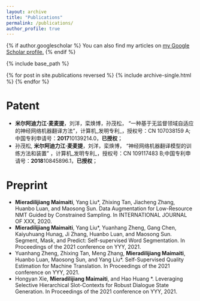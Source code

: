 ```yaml
---
layout: archive
title: "Publications"
permalink: /publications/
author_profile: true
---
```


{% if author.googlescholar %}
  You can also find my articles on <u><a href="{{author.googlescholar}}">my Google Scholar profile</a>.</u>
{% endif %}

{% include base_path %}

{% for post in site.publications reversed %}
  {% include archive-single.html %}
{% endfor %}

Patent
======
* __米尔阿迪力江·麦麦提__，刘洋，栾焕博，孙茂松， “一种基于无监督领域自适应的神经网络机器翻译方法”，计算机_发明专利_，授权号：CN 107038159 A;中国专利申请号：**2017**10139214.0，__已授权__；
* 孙茂松, __米尔阿迪力江·麦麦提__，刘洋，栾焕博， “神经网络机器翻译模型的训练方法和装置” ，计算机_发明专利_，授权号：CN 109117483 B;中国专利申请号：**2018**10845896.1，__已授权__；

Preprint
======
* **Mieradilijiang Maimaiti**, Yang Liu*, Zhixing Tan, Jiacheng Zhang, Huanbo Luan, and Maosong Sun. Data Augmentation for Low-Resource NMT Guided by Constrained Sampling. In INTERNATIONAL JOURNAL OF XXX, 2020.
* **Mieradilijiang Maimaiti**, Yang Liu*, Yuanhang Zheng, Gang Chen, Kaiyuhuang Hunag, Ji Zhang, Huanbo Luan, and Maosong Sun. Segment, Mask, and Predict: Self-supervised Word Segmentation. In Proceedings of the 2021 conference on YYY, 2021.
* Yuanhang Zheng, Zhixing Tan, Meng Zhang, **Mieradilijiang Maimaiti**, Huanbo Luan, Maosong Sun, and Yang Liu*. Self-Supervised Quality Estimation for Machine Translation. In Proceedings of the 2021 conference on YYY, 2021.
* Hongyan Xie, **Mieradilijiang Maimaiti**, and Hao Huang *. Leveraging Selective Hierarchical Slot-Contexts for Robust Dialogue State Generation. In Proceedings of the 2021 conference on YYY, 2021.
